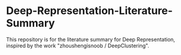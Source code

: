 # Deep-Representation-Literature-Summary
This repository is for the literature summary for Deep Representation, inspired by the work "zhoushengisnoob / DeepClustering".
